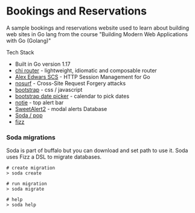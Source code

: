 # Bookings and Reservations

A sample bookings and reservations website used to learn about building web 
sites in Go lang from the course "Building Modern Web Applications with Go (Golang)"


Tech Stack
- Built in Go version 1.17
- [chi router](github.com/go-chi/chi/v5) - lightweight, idiomatic and composable router
- [Alex Edwars SCS](github.com/alexedwards/scs/v2) - HTTP Session Management for Go
- [nosurf](github.com/justinas/nosurf) - Cross-Site Request Forgery attacks
- [bootstrap](https://getbootstrap.com) - css / javascript 
- [bootstrap date picker](https://bootstrap-datepicker.readthedocs.io/en/latest/#) - calendar to pick dates
- [notie](https://github.com/jaredreich/notie) - top alert bar 
- [SweetAlert2](https://sweetalert2.github.io) - modal alerts
Database
- [Soda / pop](https://gobuffalo.io/en/docs/db/getting-started/)
- [fizz](https://gobuffalo.io/en/docs/db/fizz/)


### Soda migrations
Soda is part of buffalo but you can download and set path to use it.  Soda uses Fizz a DSL to migrate databases.  

```
# create migration
> soda create

# run migration
> soda migrate 

# help
> soda help
```